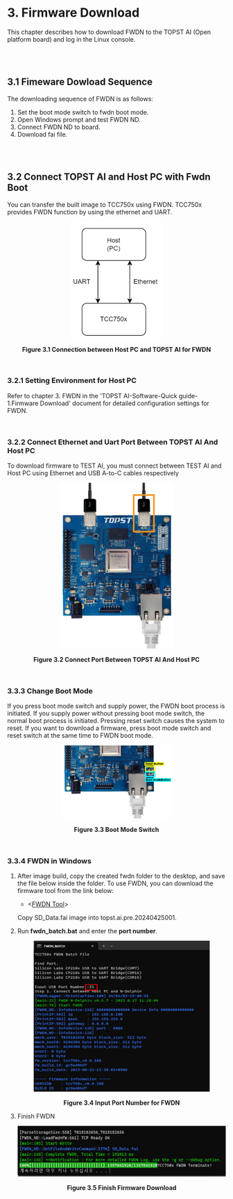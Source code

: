 ﻿# 3. Firmware Download

This chapter describes how to download FWDN to the TOPST AI (Open
platform board) and log in the Linux console.

<br/><br/>

## 3.1 Fimeware Dowload Sequence

The downloading sequence of FWDN is as follows:

1.  Set the boot mode switch to fwdn boot mode.
2.  Open Windows prompt and test FWDN ND.
3.  Connect FWDN ND to board.
4.  Download fai file.

<br/><br/>

## 3.2 Connect TOPST AI and Host PC with Fwdn Boot

You can transfer the built image to TCC750x using FWDN.
TCC750x provides FWDN function by using the ethernet and UART.

<p align="center"><img src="https://raw.githubusercontent.com/topst-development/Documentation/refs/heads/main/Single%20Board%20Computer/P%20Model/AI-P/Software/media/Firmware%20Download.image1.png?raw=true"
style="width:2.21806in;height:2.80208in"</p>


<p align="center"><strong>Figure 3.1 Connection between Host PC and TOPST AI for FWDN</strong></p>

<br/>

### 3.2.1 Setting Environment for Host PC

Refer to chapter 3. FWDN in the 'TOPST AI-Software-Quick guide-1.Firmware Download'
document for detailed configuration settings for FWDN.

<br/>

### 3.2.2 Connect Ethernet and Uart Port Between TOPST AI And Host PC

To download firmware to TEST AI, you must connect between TEST AI and Host PC using Ethernet and USB A-to-C cables respectively

<p align="center"><img src="https://raw.githubusercontent.com/topst-development/Documentation/refs/heads/main/Single%20Board%20Computer/P%20Model/AI-P/Software/media/Firmware%20Download.image2.png?raw=true"
style="width:2.73516in;height:3.97402in" /></p>

<p align="center"><strong>Figure 3.2 Connect Port Between TOPST AI And Host PC</strong></p>

<br/>

### 3.3.3 Change Boot Mode

If you press boot mode switch and supply power, the FWDN boot process is
initiated. If you supply power without pressing boot mode switch, the
normal boot process is initiated.
Pressing reset switch causes the system to reset. If you want to
download a firmware, press boot mode switch and reset switch at the same
time to FWDN boot mode.

<p align="center"><img src="https://raw.githubusercontent.com/topst-development/Documentation/refs/heads/main/Single%20Board%20Computer/P%20Model/AI-P/Software/media/Firmware%20Download.image3.png?raw=true"
style="width:2.62077in;height:1.76042in" /></p>

<p align="center"><strong> Figure 3.3 Boot Mode Switch</strong></p>

<br/>

### 3.3.4 FWDN in Windows

1.  After image build, copy the created fwdn folder to the desktop, and
    save the file below inside the folder.
    To use FWDN, you can download the firmware tool from the link below:

    - <[FWDN Tool](https://drive.google.com/file/d/1EWHJ9MfdoJL6BO-TL-8iFkzkygPv5e3i/view?usp=drive_link)>
  
    Copy SD_Data.fai image into topst.ai.pre.20240425001.


2.  Run **fwdn_batch.bat** and enter the **port number**.

    <p align="center"><img src="https://raw.githubusercontent.com/topst-development/Documentation/refs/heads/main/Single%20Board%20Computer/P%20Model/AI-P/Software/media/Firmware%20Download.image5.png?raw=true"
    style="width:4.22917in;height:3.62292in"</p>

    <p align="center"><strong> Figure 3.4 Input Port Number for FWDN</strong></p>

3.  Finish FWDN

    <p align="center"><img src="https://raw.githubusercontent.com/topst-development/Documentation/refs/heads/main/Single%20Board%20Computer/P%20Model/AI-P/Software/media/Firmware%20Download.image6.png?raw=true"
    style="width:5.32292in;height:1.21597in"</p>
 

    <p align="center"><strong> Figure 3.5 Finish Firmware Download</strong></p>
